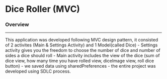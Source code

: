 <h1>Dice Roller (MVC)</h1>
<h3>Overview</h3><hr>
<p>This application was developed following MVC design pattern, it consisted of 2 activites (Main & Settings Activity) and 1 Model(called Dice) - Settings activity gives you the freedom to choose the number of dice and number of sides a dice should roll - Main activity includes the view of the dice (sum of dice view, how many time you have rolled view, diceImage view, roll dice button) - we saved data using sharedPreferences - the entire project was developed using SDLC process.</p>
